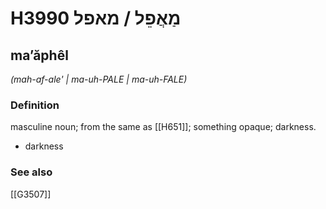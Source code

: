 # H3990 מַאֲפֵל / מאפל

## maʼăphêl

_(mah-af-ale' | ma-uh-PALE | ma-uh-FALE)_

### Definition

masculine noun; from the same as [[H651]]; something opaque; darkness.

- darkness
### See also

[[G3507]]


